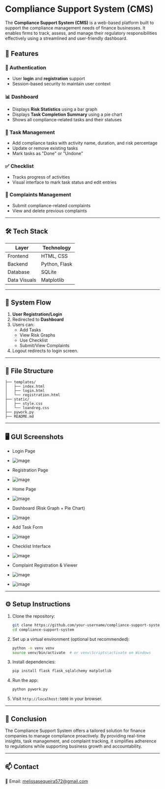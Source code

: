 
# Compliance Support System (CMS)

The **Compliance Support System (CMS)** is a web-based platform built to support the compliance management needs of finance businesses. It enables firms to track, assess, and manage their regulatory responsibilities effectively using a streamlined and user-friendly dashboard.

## 📌 Features

### 🔐 Authentication
- User **login** and **registration** support
- Session-based security to maintain user context

### 📊 Dashboard
- Displays **Risk Statistics** using a bar graph
- Displays **Task Completion Summary** using a pie chart
- Shows all compliance-related tasks and their statuses

### 📝 Task Management
- Add compliance tasks with activity name, duration, and risk percentage
- Update or remove existing tasks
- Mark tasks as "Done" or "Undone"

### ✅ Checklist
- Tracks progress of activities
- Visual interface to mark task status and edit entries

### 📣 Complaints Management
- Submit compliance-related complaints
- View and delete previous complaints

---

## 🛠️ Tech Stack

| Layer      | Technology        |
|------------|-------------------|
| Frontend   | HTML, CSS         |
| Backend    | Python, Flask     |
| Database   | SQLite            |
| Data Visuals | Matplotlib       |

---

## 🧠 System Flow

1. **User Registration/Login**  
2. Redirected to **Dashboard**  
3. Users can:
   - Add Tasks
   - View Risk Graphs
   - Use Checklist
   - Submit/View Complaints
4. Logout redirects to login screen.

---

## 📁 File Structure

```
├── templates/
│   ├── index.html
│   ├── login.html
│   └── registration.html
├── static/
│   ├── style.css
│   └── loandreg.css
├── pywork.py
├── README.md
```

---

## 🖥️ GUI Screenshots

- Login Page
- ![image](https://github.com/user-attachments/assets/d3c1399c-dbe4-4924-92c4-4364f00b7685)

- Registration Page
- ![image](https://github.com/user-attachments/assets/35f0c25e-8c3a-4e79-8f10-f62530149b67)
  
- Home Page
- ![image](https://github.com/user-attachments/assets/50ec4828-e11e-42be-bead-dc85cd4d97da)

- Dashboard (Risk Graph + Pie Chart)
- ![image](https://github.com/user-attachments/assets/ac81ff36-7623-4ffb-bf70-2eeaf3ee497b)

- Add Task Form
- ![image](https://github.com/user-attachments/assets/355be1cd-6b07-4944-bead-aca7d0146f49)

- Checklist Interface
- ![image](https://github.com/user-attachments/assets/42c50a64-0ef6-44a5-9ddd-9feec6492480)

- Complaint Registration & Viewer
- ![image](https://github.com/user-attachments/assets/88c5d8b2-d9fa-40da-807a-f8597aa6eda9)
- ![image](https://github.com/user-attachments/assets/bdaf7153-777f-489e-996a-b74aeb25b565)

---

## ⚙️ Setup Instructions

1. Clone the repository:
   ```bash
   git clone https://github.com/your-username/compliance-support-system.git
   cd compliance-support-system
   ```

2. Set up a virtual environment (optional but recommended):
   ```bash
   python -m venv venv
   source venv/bin/activate  # or venv\Scripts\activate on Windows
   ```

3. Install dependencies:
   ```bash
   pip install flask flask_sqlalchemy matplotlib
   ```

4. Run the app:
   ```bash
   python pywork.py
   ```

5. Visit `http://localhost:5000` in your browser.

---

## 📌 Conclusion

The Compliance Support System offers a tailored solution for finance companies to manage compliance proactively. By providing real-time insights, task management, and complaint tracking, it simplifies adherence to regulations while supporting business growth and accountability.

---

## 📫 Contact

📧 Email: melissasequeira572@gmail.com


